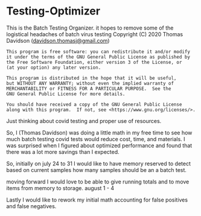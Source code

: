 # Testing-Optimizer

This is the Batch Testing Organizer. it hopes to remove some of the logistical headaches of batch virus testing
    Copyright (C) 2020  Thomas Davidson (davidson.thomasj@gmail.com)

    This program is free software: you can redistribute it and/or modify
    it under the terms of the GNU General Public License as published by
    the Free Software Foundation, either version 3 of the License, or
    (at your option) any later version.

    This program is distributed in the hope that it will be useful,
    but WITHOUT ANY WARRANTY; without even the implied warranty of
    MERCHANTABILITY or FITNESS FOR A PARTICULAR PURPOSE.  See the
    GNU General Public License for more details.

    You should have received a copy of the GNU General Public License
    along with this program.  If not, see <https://www.gnu.org/licenses/>.
    
Just thinking about covid testing and proper use of resources. 


So, I (Thomas Davidson) was doing a little math in my free time to see
how much batch testing covid tests would reduce cost, time, and materials.
I was surprised when I figured about optimized performance and found that
there was a lot more savings than I expected. 

So, initially on july 24 to 31 I would like to have memory reserved to 
detect based on current samples how many samples should be an a batch test. 

moving forward I would love to be able to give running totals and to move 
items from memory to storage. august 1 - 4

Lastly I would like to rework my initial math accounting for false 
positives and false negatives. 